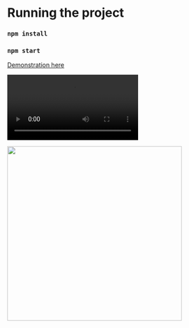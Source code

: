 # Running the project

### `npm install`

### `npm start`

[Demonstration here](https://media.giphy.com/media/AGwX117XjFkSrXAkAL/giphy-downsized-large.gif)

![Alt Text](https://i.giphy.com/media/AGwX117XjFkSrXAkAL/giphy.mp4)

<img src="https://media.giphy.com/media/AGwX117XjFkSrXAkAL/giphy-downsized-large.gif" width="400" height="400" />
